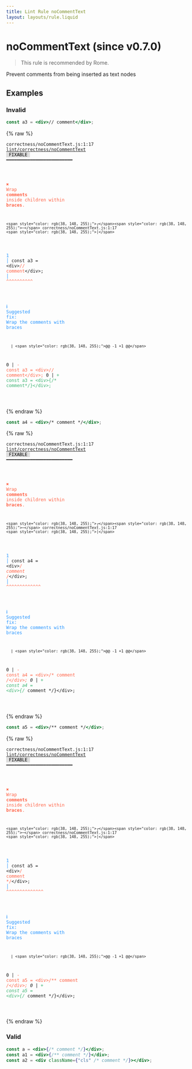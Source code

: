 ```yaml
---
title: Lint Rule noCommentText
layout: layouts/rule.liquid
---
```


# noCommentText (since v0.7.0)

> This rule is recommended by Rome.

Prevent comments from being inserted as text nodes

## Examples

### Invalid

```jsx
const a3 = <div>// comment</div>;
```

{% raw %}<pre class="language-text"><code class="language-text">correctness/noCommentText.js:1:17 <a href="https://rome.tools/docs/lint/rules/noCommentText">lint/correctness/noCommentText</a> <span style="color: #000; background-color: #ddd;"> FIXABLE </span> ━━━━━━━━━━━━━━━━━━━━━━━━━

<strong><span style="color: Tomato;">  </span></strong><strong><span style="color: Tomato;">✖</span></strong> <span style="color: Tomato;">Wrap </span><span style="color: Tomato;"><strong>comments</strong></span><span style="color: Tomato;"> inside children within </span><span style="color: Tomato;"><strong>braces</strong></span><span style="color: Tomato;">.</span>
  
    <span style="color: rgb(38, 148, 255);">┌</span><span style="color: rgb(38, 148, 255);">─</span> correctness/noCommentText.js:1:17
    <span style="color: rgb(38, 148, 255);">│</span>
<span style="color: rgb(38, 148, 255);">  </span><span style="color: rgb(38, 148, 255);">1</span> <span style="color: rgb(38, 148, 255);">│</span> const a3 = &lt;div&gt;<span style="color: Tomato;">/</span><span style="color: Tomato;">/</span><span style="color: Tomato;"> </span><span style="color: Tomato;">c</span><span style="color: Tomato;">o</span><span style="color: Tomato;">m</span><span style="color: Tomato;">m</span><span style="color: Tomato;">e</span><span style="color: Tomato;">n</span><span style="color: Tomato;">t</span>&lt;/div&gt;;
    <span style="color: rgb(38, 148, 255);">│</span>                 <span style="color: Tomato;">^</span><span style="color: Tomato;">^</span><span style="color: Tomato;">^</span><span style="color: Tomato;">^</span><span style="color: Tomato;">^</span><span style="color: Tomato;">^</span><span style="color: Tomato;">^</span><span style="color: Tomato;">^</span><span style="color: Tomato;">^</span><span style="color: Tomato;">^</span>
  
<strong><span style="color: rgb(38, 148, 255);">  </span></strong><strong><span style="color: rgb(38, 148, 255);">ℹ</span></strong> <span style="color: rgb(38, 148, 255);">Suggested fix</span><span style="color: rgb(38, 148, 255);">: </span><span style="color: rgb(38, 148, 255);">Wrap the comments with braces</span>
  
      | <span style="color: rgb(38, 148, 255);">@@ -1 +1 @@</span>
  0   | <span style="color: Tomato;">- </span><span style="color: Tomato;">const a3 = &lt;div&gt;// comment&lt;/div&gt;;</span>
    0 | <span style="color: MediumSeaGreen;">+ </span><span style="color: MediumSeaGreen;">const a3 = &lt;div&gt;{/* comment*/}&lt;/div&gt;;</span>
  
</code></pre>{% endraw %}

```jsx
const a4 = <div>/* comment */</div>;
```

{% raw %}<pre class="language-text"><code class="language-text">correctness/noCommentText.js:1:17 <a href="https://rome.tools/docs/lint/rules/noCommentText">lint/correctness/noCommentText</a> <span style="color: #000; background-color: #ddd;"> FIXABLE </span> ━━━━━━━━━━━━━━━━━━━━━━━━━

<strong><span style="color: Tomato;">  </span></strong><strong><span style="color: Tomato;">✖</span></strong> <span style="color: Tomato;">Wrap </span><span style="color: Tomato;"><strong>comments</strong></span><span style="color: Tomato;"> inside children within </span><span style="color: Tomato;"><strong>braces</strong></span><span style="color: Tomato;">.</span>
  
    <span style="color: rgb(38, 148, 255);">┌</span><span style="color: rgb(38, 148, 255);">─</span> correctness/noCommentText.js:1:17
    <span style="color: rgb(38, 148, 255);">│</span>
<span style="color: rgb(38, 148, 255);">  </span><span style="color: rgb(38, 148, 255);">1</span> <span style="color: rgb(38, 148, 255);">│</span> const a4 = &lt;div&gt;<span style="color: Tomato;">/</span><span style="color: Tomato;">*</span><span style="color: Tomato;"> </span><span style="color: Tomato;">c</span><span style="color: Tomato;">o</span><span style="color: Tomato;">m</span><span style="color: Tomato;">m</span><span style="color: Tomato;">e</span><span style="color: Tomato;">n</span><span style="color: Tomato;">t</span><span style="color: Tomato;"> </span><span style="color: Tomato;">*</span><span style="color: Tomato;">/</span>&lt;/div&gt;;
    <span style="color: rgb(38, 148, 255);">│</span>                 <span style="color: Tomato;">^</span><span style="color: Tomato;">^</span><span style="color: Tomato;">^</span><span style="color: Tomato;">^</span><span style="color: Tomato;">^</span><span style="color: Tomato;">^</span><span style="color: Tomato;">^</span><span style="color: Tomato;">^</span><span style="color: Tomato;">^</span><span style="color: Tomato;">^</span><span style="color: Tomato;">^</span><span style="color: Tomato;">^</span><span style="color: Tomato;">^</span>
  
<strong><span style="color: rgb(38, 148, 255);">  </span></strong><strong><span style="color: rgb(38, 148, 255);">ℹ</span></strong> <span style="color: rgb(38, 148, 255);">Suggested fix</span><span style="color: rgb(38, 148, 255);">: </span><span style="color: rgb(38, 148, 255);">Wrap the comments with braces</span>
  
      | <span style="color: rgb(38, 148, 255);">@@ -1 +1 @@</span>
  0   | <span style="color: Tomato;">- </span><span style="color: Tomato;">const a4 = &lt;div&gt;/* comment */&lt;/div&gt;;</span>
    0 | <span style="color: MediumSeaGreen;">+ </span><span style="color: MediumSeaGreen;">const a4 = &lt;div&gt;{/* comment */}&lt;/div&gt;;</span>
  
</code></pre>{% endraw %}

```jsx
const a5 = <div>/** comment */</div>;
```

{% raw %}<pre class="language-text"><code class="language-text">correctness/noCommentText.js:1:17 <a href="https://rome.tools/docs/lint/rules/noCommentText">lint/correctness/noCommentText</a> <span style="color: #000; background-color: #ddd;"> FIXABLE </span> ━━━━━━━━━━━━━━━━━━━━━━━━━

<strong><span style="color: Tomato;">  </span></strong><strong><span style="color: Tomato;">✖</span></strong> <span style="color: Tomato;">Wrap </span><span style="color: Tomato;"><strong>comments</strong></span><span style="color: Tomato;"> inside children within </span><span style="color: Tomato;"><strong>braces</strong></span><span style="color: Tomato;">.</span>
  
    <span style="color: rgb(38, 148, 255);">┌</span><span style="color: rgb(38, 148, 255);">─</span> correctness/noCommentText.js:1:17
    <span style="color: rgb(38, 148, 255);">│</span>
<span style="color: rgb(38, 148, 255);">  </span><span style="color: rgb(38, 148, 255);">1</span> <span style="color: rgb(38, 148, 255);">│</span> const a5 = &lt;div&gt;<span style="color: Tomato;">/</span><span style="color: Tomato;">*</span><span style="color: Tomato;">*</span><span style="color: Tomato;"> </span><span style="color: Tomato;">c</span><span style="color: Tomato;">o</span><span style="color: Tomato;">m</span><span style="color: Tomato;">m</span><span style="color: Tomato;">e</span><span style="color: Tomato;">n</span><span style="color: Tomato;">t</span><span style="color: Tomato;"> </span><span style="color: Tomato;">*</span><span style="color: Tomato;">/</span>&lt;/div&gt;;
    <span style="color: rgb(38, 148, 255);">│</span>                 <span style="color: Tomato;">^</span><span style="color: Tomato;">^</span><span style="color: Tomato;">^</span><span style="color: Tomato;">^</span><span style="color: Tomato;">^</span><span style="color: Tomato;">^</span><span style="color: Tomato;">^</span><span style="color: Tomato;">^</span><span style="color: Tomato;">^</span><span style="color: Tomato;">^</span><span style="color: Tomato;">^</span><span style="color: Tomato;">^</span><span style="color: Tomato;">^</span><span style="color: Tomato;">^</span>
  
<strong><span style="color: rgb(38, 148, 255);">  </span></strong><strong><span style="color: rgb(38, 148, 255);">ℹ</span></strong> <span style="color: rgb(38, 148, 255);">Suggested fix</span><span style="color: rgb(38, 148, 255);">: </span><span style="color: rgb(38, 148, 255);">Wrap the comments with braces</span>
  
      | <span style="color: rgb(38, 148, 255);">@@ -1 +1 @@</span>
  0   | <span style="color: Tomato;">- </span><span style="color: Tomato;">const a5 = &lt;div&gt;/** comment */&lt;/div&gt;;</span>
    0 | <span style="color: MediumSeaGreen;">+ </span><span style="color: MediumSeaGreen;">const a5 = &lt;div&gt;{/* comment */}&lt;/div&gt;;</span>
  
</code></pre>{% endraw %}

### Valid

```jsx
const a = <div>{/* comment */}</div>;
const a1 = <div>{/** comment */}</div>;
const a2 = <div className={"cls" /* comment */}></div>;
```

